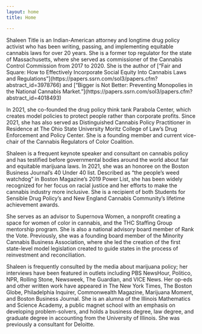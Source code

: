 ```yaml
---
layout: home
title: Home

---
```

<aside class="home__intro"> <figure class="home__avatar"></figure></aside>Shaleen Title is an Indian-American attorney and longtime drug policy activist who has been writing, passing, and implementing equitable cannabis laws for over 20 years. She is a former top regulator for the state of Massachusetts, where she served as commissioner of the Cannabis Control Commission from 2017 to 2020. She is the author of [“Fair and Square: How to Effectively Incorporate Social Equity Into Cannabis Laws and Regulations”](https://papers.ssrn.com/sol3/papers.cfm?abstract_id=3978766) and [“Bigger is Not Better: Preventing Monopolies in the National Cannabis Market.”](https://papers.ssrn.com/sol3/papers.cfm?abstract_id=4018493)

In 2021, she co-founded the drug policy think tank Parabola Center, which creates model policies to protect people rather than corporate profits. Since 2021, she has also served as Distinguished Cannabis Policy Practitioner in Residence at The Ohio State University Moritz College of Law’s Drug Enforcement and Policy Center. She is a founding member and current vice-chair of the Cannabis Regulators of Color Coalition. 

Shaleen is a frequent keynote speaker and consultant on cannabis policy and has testified before governmental bodies around the world about fair and equitable marijuana laws. In 2021, she was an honoree on the Boston Business Journal’s 40 Under 40 list. Described as “the people’s weed watchdog” in Boston Magazine’s 2019 Power List, she has been widely recognized for her focus on racial justice and her efforts to make the cannabis industry more inclusive. She is a recipient of both Students for Sensible Drug Policy’s and New England Cannabis Community’s lifetime achievement awards.

She serves as an advisor to Supernova Women, a nonprofit creating a space for women of color in cannabis, and the THC Staffing Group mentorship program. She is also a national advisory board member of Rank the Vote. Previously, she was a founding board member of the Minority Cannabis Business Association, where she led the creation of the first state-level model legislation created to guide states in the process of reinvestment and reconciliation.

Shaleen is frequently consulted by the media about marijuana policy; her interviews have been featured in outlets including PBS NewsHour, Politico, NPR, Rolling Stone, Newsweek, The Guardian, and VICE News. Her op-eds and other written work have appeared in The New York Times, The Boston Globe, Philadelphia Inquirer, Commonwealth Magazine, Marijuana Moment, and Boston Business Journal. She is an alumna of the Illinois Mathematics and Science Academy, a public magnet school with an emphasis on developing problem-solvers, and holds a business degree, law degree, and graduate degree in accounting from the University of Illinois. She was previously a consultant for Deloitte.
